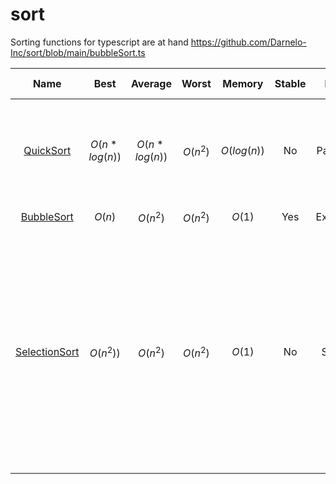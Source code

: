 # sort
Sorting functions for typescript are at hand
https://github.com/Darnelo-Inc/sort/blob/main/bubbleSort.ts


| Name | Best | Average | Worst | Memory | Stable | Method | Other notes |
| :---:  | :---:  | :---:  | :---:  | :---:  | :---:  | :---:  | :---:  |
| [QuickSort](https://github.com/Darnelo-Inc/sort/blob/main/quickSort.ts) | $O(n*log(n))$ | $O(n*log(n))$ | $O(n^2)$ | $O(log(n))$ | No | Partitioning | Quicksort is usually done in-place with O(log n) stack space |
| [BubbleSort](https://github.com/Darnelo-Inc/sort/blob/main/bubbleSort.ts) | $O(n)$ | $O(n^2)$ | $O(n^2)$ | $O(1)$ | Yes | Exchanging | Tiny code size |
| [SelectionSort](https://github.com/Darnelo-Inc/sort/blob/main/selectionSort.ts) | $O(n^2))$ | $O(n^2)$ | $O(n^2)$ | $O(1)$ | No | Selection | Stable with $O(n)$ extra space, when using linked lists, or when made as a variant of Insertion Sort instead of swapping the two items |


